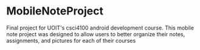 # MobileNoteProject

Final project for UOIT's csci4100 android development course. This mobile note project was designed to allow users to better organize their notes, assignments, and pictures for each of their courses
